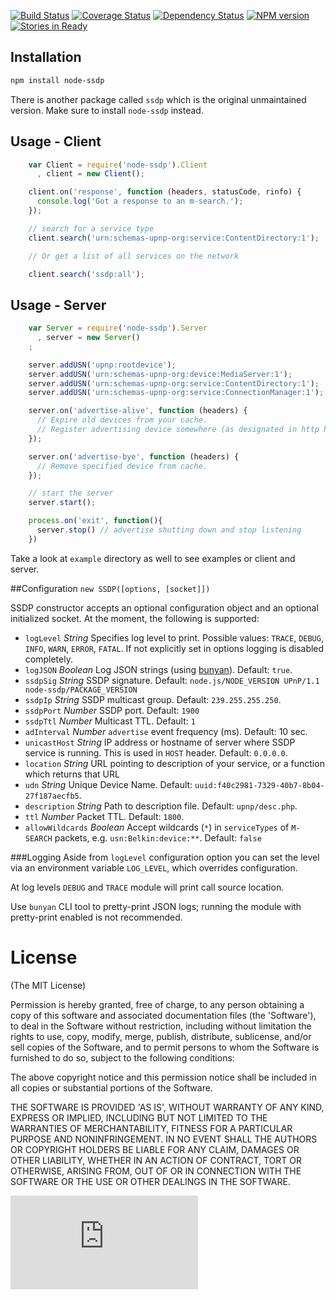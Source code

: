 [![Build Status](https://travis-ci.org/diversario/node-ssdp.svg?branch=master)](https://travis-ci.org/diversario/node-ssdp)
[![Coverage Status](https://img.shields.io/coveralls/diversario/node-ssdp.svg)](https://coveralls.io/r/diversario/node-ssdp?branch=master)
[![Dependency Status](https://gemnasium.com/diversario/node-ssdp.png)](https://gemnasium.com/diversario/node-ssdp)
[![NPM version](https://badge.fury.io/js/node-ssdp.svg)](http://badge.fury.io/js/node-ssdp)
[![Stories in Ready](https://badge.waffle.io/diversario/node-ssdp.png?label=ready&title=Ready)](https://waffle.io/diversario/node-ssdp)

## Installation

```sh
npm install node-ssdp
```

There is another package called `ssdp` which is the original unmaintained version. Make sure to install `node-ssdp` instead.

## Usage - Client

```javascript
    var Client = require('node-ssdp').Client
      , client = new Client();

    client.on('response', function (headers, statusCode, rinfo) {
      console.log('Got a response to an m-search.');
    });

    // search for a service type
    client.search('urn:schemas-upnp-org:service:ContentDirectory:1');

    // Or get a list of all services on the network

    client.search('ssdp:all');
```

## Usage - Server

```javascript
    var Server = require('node-ssdp').Server
      , server = new Server()
    ;

    server.addUSN('upnp:rootdevice');
    server.addUSN('urn:schemas-upnp-org:device:MediaServer:1');
    server.addUSN('urn:schemas-upnp-org:service:ContentDirectory:1');
    server.addUSN('urn:schemas-upnp-org:service:ConnectionManager:1');

    server.on('advertise-alive', function (headers) {
      // Expire old devices from your cache.
      // Register advertising device somewhere (as designated in http headers heads)
    });

    server.on('advertise-bye', function (headers) {
      // Remove specified device from cache.
    });

    // start the server
    server.start();

    process.on('exit', function(){
      server.stop() // advertise shutting down and stop listening
    })
```

Take a look at `example` directory as well to see examples or client and server.

##Configuration
`new SSDP([options, [socket]])`

SSDP constructor accepts an optional configuration object and an optional initialized socket. At the moment, the following is supported:

- `logLevel` _String_ Specifies log level to print. Possible values: `TRACE`, `DEBUG`, `INFO`, `WARN`, `ERROR`, `FATAL`. If not explicitly set in options logging is disabled completely.
- `logJSON` _Boolean_ Log JSON strings (using [bunyan](https://github.com/trentm/node-bunyan)). Default: `true`.
- `ssdpSig` _String_ SSDP signature. Default: `node.js/NODE_VERSION UPnP/1.1 node-ssdp/PACKAGE_VERSION`
- `ssdpIp` _String_ SSDP multicast group. Default: `239.255.255.250`.
- `ssdpPort` _Number_ SSDP port. Default: `1900`
- `ssdpTtl` _Number_ Multicast TTL. Default: `1`
- `adInterval` _Number_ `advertise` event frequency (ms). Default: 10 sec.
- `unicastHost` _String_ IP address or hostname of server where SSDP service is running. This is used in `HOST` header. Default: `0.0.0.0`.
- `location` _String_ URL pointing to description of your service, or a function which returns that URL
- `udn` _String_ Unique Device Name. Default: `uuid:f40c2981-7329-40b7-8b04-27f187aecfb5`.
- `description` _String_ Path to description file. Default: `upnp/desc.php`.
- `ttl` _Number_ Packet TTL. Default: `1800`.
- `allowWildcards` _Boolean_ Accept wildcards (`*`) in `serviceTypes` of `M-SEARCH` packets, e.g. `usn:Belkin:device:**`. Default: `false`

###Logging
Aside from `logLevel` configuration option you can set the level via an environment variable `LOG_LEVEL`, which overrides configuration.

At log levels `DEBUG` and `TRACE` module will print call source location.

Use `bunyan` CLI tool to pretty-print JSON logs; running the module with pretty-print enabled is not recommended. 

# License

(The MIT License)

Permission is hereby granted, free of charge, to any person obtaining a copy of this software and associated documentation files (the 'Software'), to deal in the Software without restriction, including without limitation the rights to use, copy, modify, merge, publish, distribute, sublicense, and/or sell copies of the Software, and to permit persons to whom the Software is furnished to do so, subject to the following conditions:

The above copyright notice and this permission notice shall be included in all copies or substantial portions of the Software.

THE SOFTWARE IS PROVIDED 'AS IS', WITHOUT WARRANTY OF ANY KIND, EXPRESS OR IMPLIED, INCLUDING BUT NOT LIMITED TO THE WARRANTIES OF MERCHANTABILITY, FITNESS FOR A PARTICULAR PURPOSE AND NONINFRINGEMENT. IN NO EVENT SHALL THE AUTHORS OR COPYRIGHT HOLDERS BE LIABLE FOR ANY CLAIM, DAMAGES OR OTHER LIABILITY, WHETHER IN AN ACTION OF CONTRACT, TORT OR OTHERWISE, ARISING FROM, OUT OF OR IN CONNECTION WITH THE SOFTWARE OR THE USE OR OTHER DEALINGS IN THE SOFTWARE.

[![Analytics](https://ga-beacon.appspot.com/UA-51511945-1/node-ssdp/README.md)](https://github.com/igrigorik/ga-beacon)
